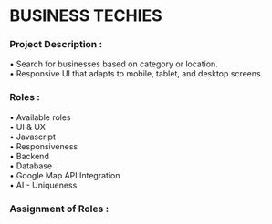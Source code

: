 # BUSINESS TECHIES


### Project Description : 

•	Search for businesses based on category or location. <br>
•	Responsive UI that adapts to mobile, tablet, and desktop screens.<br>

### Roles :<br>
• Available roles<br>
• UI & UX<br>
• Javascript<br>
• Responsiveness<br>
• Backend<br>
• Database<br>
• Google Map API Integration <br>
• AI - Uniqueness<br>

### Assignment of Roles :


